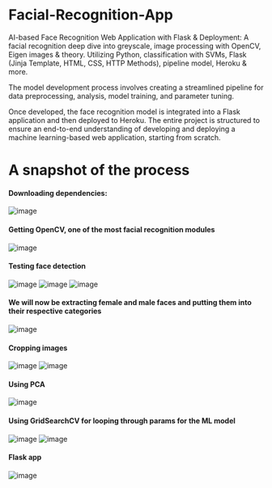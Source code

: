 # Facial-Recognition-App
AI-based Face Recognition Web Application with Flask &amp; Deployment: A facial recognition deep dive into greyscale, image processing with OpenCV, Eigen images &amp; theory. Utilizing Python, classification with SVMs, Flask (Jinja Template, HTML, CSS, HTTP Methods), pipeline model, Heroku &amp; more. 

The model development process involves creating a streamlined pipeline for data preprocessing, analysis, model training, and parameter tuning. 

Once developed, the face recognition model is integrated into a Flask application and then deployed to Heroku. The entire project is structured to ensure an end-to-end understanding of developing and deploying a machine learning-based web application, starting from scratch.

# A snapshot of the process 

#### Downloading dependencies: 
![image](https://github.com/MayCooper/Facial-Recognition-App/assets/82129870/eb16b50b-33c3-449d-b6a8-9c7774201970)

####  Getting OpenCV, one of the most facial recognition modules
![image](https://github.com/MayCooper/Facial-Recognition-App/assets/82129870/24aeb5be-a6df-4ade-89d1-740eaa53edbf)

#### Testing face detection
![image](https://github.com/MayCooper/Facial-Recognition-App/assets/82129870/43e80bea-6641-4554-a39c-ce6dd9c5d4fa)
![image](https://github.com/MayCooper/Facial-Recognition-App/assets/82129870/23389ac1-7470-4269-8495-19f15405308c)
![image](https://github.com/MayCooper/Facial-Recognition-App/assets/82129870/03acad35-25f0-484d-bdbb-521665619c70)

#### We will now be extracting female and male faces and putting them into their respective categories

![image](https://github.com/MayCooper/Facial-Recognition-App/assets/82129870/c2967730-3417-4a63-9f48-857c020780c7)

#### Cropping images
![image](https://github.com/MayCooper/Facial-Recognition-App/assets/82129870/9ad1960f-dda3-4837-b09f-2d58a3a50494)
![image](https://github.com/MayCooper/Facial-Recognition-App/assets/82129870/4264b43b-3528-48df-8649-8bf652a7f124)

#### Using PCA

![image](https://github.com/MayCooper/Facial-Recognition-App/assets/82129870/4e3aa470-8426-43fd-bc3d-9a36b4cf9538)

#### Using GridSearchCV for looping through params for the ML model
![image](https://github.com/MayCooper/Facial-Recognition-App/assets/82129870/e2a8ca66-f643-48d3-8744-39f686ad319e)
![image](https://github.com/MayCooper/Facial-Recognition-App/assets/82129870/bece8307-46c1-4cf1-a7c2-1c108065e158)

#### Flask app

![image](https://github.com/MayCooper/Facial-Recognition-App/assets/82129870/50dbc46a-f252-4755-8052-44a13931efbe)



